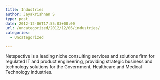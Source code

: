 ```yaml
---
title: Industries
author: Jayakrishnan S
type: post
date: 2012-12-06T17:55:03+00:00
url: /uncategorized/2012/12/06/industries/
categories:
  - Uncategorized

---
```

Netspective is a leading niche consulting services and solutions firm for regulated IT and product engineering, providing strategic business and technology solutions for the Government, Healthcare and Medical Technology industries.